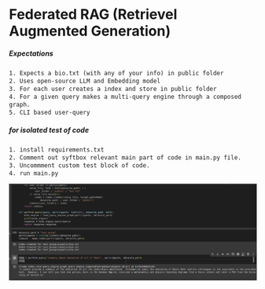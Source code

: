 # Federated RAG (Retrievel Augmented Generation)

##### Expectations
```
1. Expects a bio.txt (with any of your info) in public folder
2. Uses open-source LLM and Embedding model
3. For each user creates a index and store in public folder
4. For a given query makes a multi-query engine through a composed graph.
5. CLI based user-query
```


##### for isolated test of code
```
1. install requirements.txt
2. Comment out syftbox relevant main part of code in main.py file.
3. Uncommment custom test block of code.
4. run main.py
```
<img src="imgs/out.png">